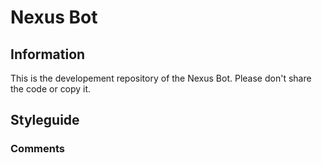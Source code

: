 # Nexus Bot
## Information
This is the developement repository of the Nexus Bot. Please don't share the code or copy it. 

## Styleguide
### Comments